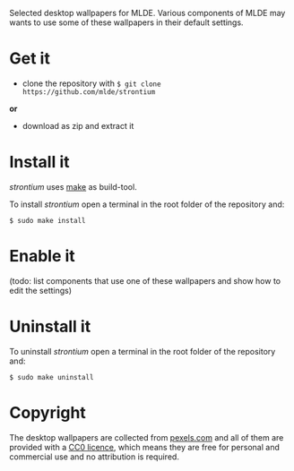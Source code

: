 Selected desktop wallpapers for MLDE. Various components of MLDE may wants to use some of these wallpapers in their default settings.


# Get it

- clone the repository with `$ git clone https://github.com/mlde/strontium` 

**or** 

- download as zip and extract it


# Install it

*strontium* uses [make](https://www.gnu.org/software/make/) as build-tool. 

To install *strontium* open a terminal in the root folder of the repository and:

	$ sudo make install


# Enable it

(todo: list components that use one of these wallpapers and show how to edit the settings)


# Uninstall it

To uninstall *strontium* open a terminal in the root folder of the repository and:

	$ sudo make uninstall

# Copyright

The desktop wallpapers are collected from [pexels.com](https://www.pexels.com/) and all of them are provided with a [CC0 licence](https://creativecommons.org/publicdomain/zero/1.0/), which means they are free for personal and commercial use and no attribution is required.